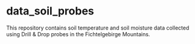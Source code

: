 # data_soil_probes
This repository contains soil temperature and soil moisture data collected using Drill &amp; Drop probes in the Fichtelgebirge Mountains.
